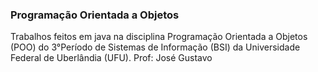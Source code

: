 ### Programação Orientada a Objetos

Trabalhos feitos em java na disciplina Programação Orientada a Objetos (POO) do 3°Período de Sistemas de Informação (BSI) da Universidade Federal de Uberlândia (UFU). Prof: José Gustavo 